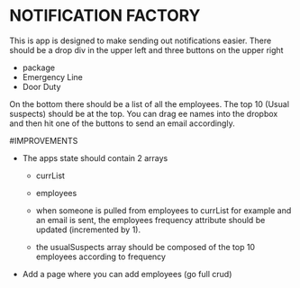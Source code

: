 # NOTIFICATION FACTORY

This is app is designed to make sending out notifications easier.
There should be a drop div in the upper left and three buttons on the upper right
  - package
  - Emergency Line
  - Door Duty

On the bottom there should be a list of all the employees. 
The top 10 (Usual suspects) should be at the top. 
You can drag ee names into the dropbox and then hit one of the buttons to send an email accordingly.

#IMPROVEMENTS

- The apps state should contain 2 arrays 
  - currList
  - employees

  - when someone is pulled from employees to currList for example and an email is sent, the employees frequency attribute should be updated (incremented by 1).
  - the usualSuspects array should be composed of the top 10 employees according to frequency

- Add a page where you can add employees (go full crud)
